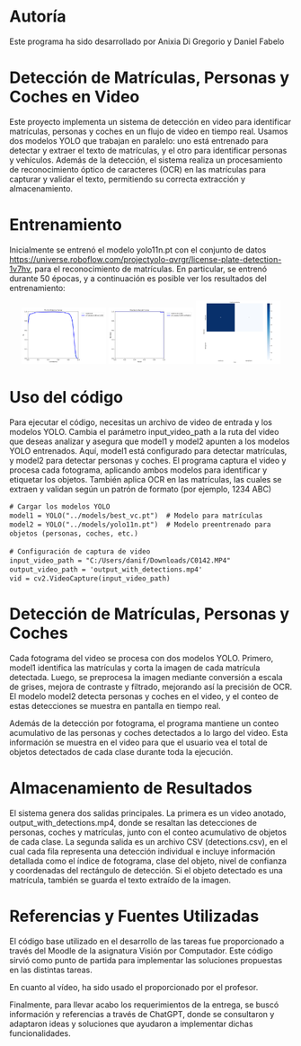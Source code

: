# Autoría
Este programa ha sido desarrollado por Anixia Di Gregorio y Daniel Fabelo 

# Detección de Matrículas, Personas y Coches en Video

Este proyecto implementa un sistema de detección en video para identificar matrículas, personas y coches en un flujo de video en tiempo real. Usamos dos modelos YOLO que trabajan en paralelo: uno está entrenado para detectar y extraer el texto de matrículas, y el otro para identificar personas y vehículos. Además de la detección, el sistema realiza un procesamiento de reconocimiento óptico de caracteres (OCR) en las matrículas para capturar y validar el texto, permitiendo su correcta extracción y almacenamiento.

# Entrenamiento
Inicialmente se entrenó el modelo yolo11n.pt con el conjunto de datos https://universe.roboflow.com/projectyolo-qvrgr/license-plate-detection-1v7hv, para el reconocimiento de matrículas. En particular, se entrenó durante 50 épocas, y a continuación es posible ver los resultados del entrenamiento:

<p align="center">
  <img src="images/F1_curve_tarea4.png" alt="F1-Confidence Curve" width="30%">
  <img src="images/precision_curve_tarea4.png" alt="Precision-Recall Curve" width="30%">
  <img src="images/confusionMatrix_tarea4.png" alt="Confusion Matrix" width="30%">
</p>

# Uso del código
Para ejecutar el código, necesitas un archivo de video de entrada y los modelos YOLO. Cambia el parámetro input_video_path a la ruta del video que deseas analizar y asegura que model1 y model2 apunten a los modelos YOLO entrenados. Aquí, model1 está configurado para detectar matrículas, y model2 para detectar personas y coches.
El programa captura el video y procesa cada fotograma, aplicando ambos modelos para identificar y etiquetar los objetos. También aplica OCR en las matrículas, las cuales se extraen y validan según un patrón de formato (por ejemplo, 1234 ABC)

```
# Cargar los modelos YOLO
model1 = YOLO("../models/best_vc.pt")  # Modelo para matrículas
model2 = YOLO("../models/yolo11n.pt")  # Modelo preentrenado para objetos (personas, coches, etc.)

# Configuración de captura de video
input_video_path = "C:/Users/danif/Downloads/C0142.MP4"
output_video_path = 'output_with_detections.mp4'
vid = cv2.VideoCapture(input_video_path)
```

# Detección de Matrículas, Personas y Coches
Cada fotograma del video se procesa con dos modelos YOLO. Primero, model1 identifica las matrículas y corta la imagen de cada matrícula detectada. Luego, se preprocesa la imagen mediante conversión a escala de grises, mejora de contraste y filtrado, mejorando así la precisión de OCR. El modelo model2 detecta personas y coches en el video, y el conteo de estas detecciones se muestra en pantalla en tiempo real.

Además de la detección por fotograma, el programa mantiene un conteo acumulativo de las personas y coches detectados a lo largo del video. Esta información se muestra en el video para que el usuario vea el total de objetos detectados de cada clase durante toda la ejecución.

# Almacenamiento de Resultados
El sistema genera dos salidas principales. La primera es un video anotado, output_with_detections.mp4, donde se resaltan las detecciones de personas, coches y matrículas, junto con el conteo acumulativo de objetos de cada clase. La segunda salida es un archivo CSV (detections.csv), en el cual cada fila representa una detección individual e incluye información detallada como el índice de fotograma, clase del objeto, nivel de confianza y coordenadas del rectángulo de detección. Si el objeto detectado es una matrícula, también se guarda el texto extraído de la imagen.

# Referencias y Fuentes Utilizadas
El código base utilizado en el desarrollo de las tareas fue proporcionado a través del Moodle de la asignatura Visión por Computador. Este código sirvió como punto de partida para implementar las soluciones propuestas en las distintas tareas.

En cuanto al vídeo, ha sido usado el proporcionado por el profesor.

Finalmente, para llevar acabo los requerimientos de la entrega, se buscó información y referencias a través de ChatGPT, donde se consultaron y adaptaron ideas y soluciones que ayudaron a implementar dichas funcionalidades.